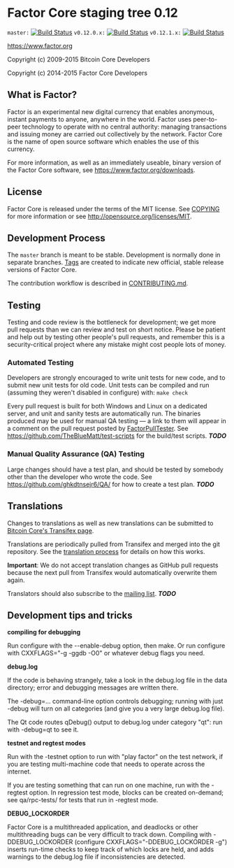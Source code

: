 ﻿Factor Core staging tree 0.12
===============================

`master:` [![Build Status](https://travis-ci.org/ghkdtnsejr6/factor.svg?branch=master)](https://travis-ci.org/ghkdtnsejr6/factor) `v0.12.0.x:` [![Build Status](https://travis-ci.org/ghkdtnsejr6/factor.svg?branch=v0.12.0.x)](https://travis-ci.org/ghkdtnsejr6/factor/branches) `v0.12.1.x:` [![Build Status](https://travis-ci.org/ghkdtnsejr6/factor.svg?branch=v0.12.1.x)](https://travis-ci.org/ghkdtnsejr6/factor/branches)

https://www.factor.org

Copyright (c) 2009-2015 Bitcoin Core Developers

Copyright (c) 2014-2015 Factor Core Developers


What is Factor?
----------------

Factor is an experimental new digital currency that enables anonymous, instant
payments to anyone, anywhere in the world. Factor uses peer-to-peer technology
to operate with no central authority: managing transactions and issuing money
are carried out collectively by the network. Factor Core is the name of open
source software which enables the use of this currency.

For more information, as well as an immediately useable, binary version of
the Factor Core software, see https://www.factor.org/downloads.


License
-------

Factor Core is released under the terms of the MIT license. See [COPYING](COPYING) for more
information or see http://opensource.org/licenses/MIT.

Development Process
-------------------

The `master` branch is meant to be stable. Development is normally done in separate branches.
[Tags](https://github.com/ghkdtnsejr6/factor/tags) are created to indicate new official,
stable release versions of Factor Core.

The contribution workflow is described in [CONTRIBUTING.md](https://github.com/ghkdtnsejr6/factor/blob/v0.12.1.x/CONTRIBUTING.md).


Testing
-------

Testing and code review is the bottleneck for development; we get more pull
requests than we can review and test on short notice. Please be patient and help out by testing
other people's pull requests, and remember this is a security-critical project where any mistake might cost people
lots of money.

### Automated Testing

Developers are strongly encouraged to write unit tests for new code, and to
submit new unit tests for old code. Unit tests can be compiled and run (assuming they weren't disabled in configure) with: `make check`

Every pull request is built for both Windows and Linux on a dedicated server,
and unit and sanity tests are automatically run. The binaries produced may be
used for manual QA testing — a link to them will appear in a comment on the
pull request posted by [FactorPullTester](https://github.com/ghkdtnsejr6/PullTester). See https://github.com/TheBlueMatt/test-scripts
for the build/test scripts. ***TODO***

### Manual Quality Assurance (QA) Testing

Large changes should have a test plan, and should be tested by somebody other
than the developer who wrote the code.
See https://github.com/ghkdtnsejr6/QA/ for how to create a test plan. ***TODO***

Translations
------------

Changes to translations as well as new translations can be submitted to
[Bitcoin Core's Transifex page](https://www.transifex.com/projects/p/factor/).

Translations are periodically pulled from Transifex and merged into the git repository. See the
[translation process](doc/translation_process.md) for details on how this works.

**Important**: We do not accept translation changes as GitHub pull requests because the next
pull from Transifex would automatically overwrite them again.

Translators should also subscribe to the [mailing list](https://groups.google.com/forum/#!forum/factor-translators). ***TODO***

Development tips and tricks
---------------------------

**compiling for debugging**

Run configure with the --enable-debug option, then make. Or run configure with
CXXFLAGS="-g -ggdb -O0" or whatever debug flags you need.

**debug.log**

If the code is behaving strangely, take a look in the debug.log file in the data directory;
error and debugging messages are written there.

The -debug=... command-line option controls debugging; running with just -debug will turn
on all categories (and give you a very large debug.log file).

The Qt code routes qDebug() output to debug.log under category "qt": run with -debug=qt
to see it.

**testnet and regtest modes**

Run with the -testnet option to run with "play factor" on the test network, if you
are testing multi-machine code that needs to operate across the internet.

If you are testing something that can run on one machine, run with the -regtest option.
In regression test mode, blocks can be created on-demand; see qa/rpc-tests/ for tests
that run in -regtest mode.

**DEBUG_LOCKORDER**

Factor Core is a multithreaded application, and deadlocks or other multithreading bugs
can be very difficult to track down. Compiling with -DDEBUG_LOCKORDER (configure
CXXFLAGS="-DDEBUG_LOCKORDER -g") inserts run-time checks to keep track of which locks
are held, and adds warnings to the debug.log file if inconsistencies are detected.
